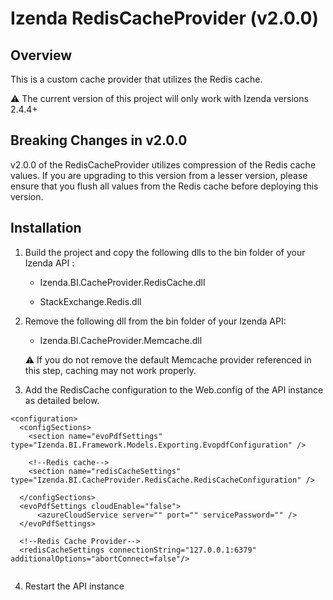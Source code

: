 # Izenda RedisCacheProvider (v2.0.0)

## Overview
This is a custom cache provider that utilizes the Redis cache.  

:warning: The current version of this project will only work with Izenda versions 2.4.4+


## Breaking Changes in v2.0.0 </h1>  
v2.0.0 of the RedisCacheProvider utilizes compression of the Redis cache values. If you are upgrading to this version from a lesser version, please ensure that you flush all values from the Redis cache before deploying this version.

## Installation

1. Build the project and copy the following dlls to the bin folder of your Izenda API :

   * Izenda.BI.CacheProvider.RedisCache.dll
  
   * StackExchange.Redis.dll
   
   
   
2. Remove the following dll from the bin folder of your Izenda API:
   
   * Izenda.BI.CacheProvider.Memcache.dll

   :warning: If you do not remove the default Memcache provider referenced in this step, caching may not work properly.



3. Add the RedisCache configuration to the Web.config of the API instance as detailed below.
```
<configuration>
  <configSections>
    <section name="evoPdfSettings" type="Izenda.BI.Framework.Models.Exporting.EvopdfConfiguration" />
    
    <!--Redis cache-->
    <section name="redisCacheSettings" type="Izenda.BI.CacheProvider.RedisCache.RedisCacheConfiguration" />
     
  </configSections>
  <evoPdfSettings cloudEnable="false">
      <azureCloudService server="" port="" servicePassword="" />
  </evoPdfSettings>

  <!--Redis Cache Provider-->
  <redisCacheSettings connectionString="127.0.0.1:6379" additionalOptions="abortConnect=false"/>
  
```
4. Restart the API instance
